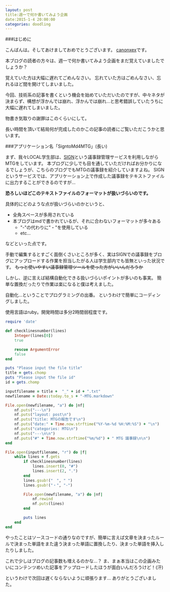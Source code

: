 ```yaml
---
layout: post
title:週一で何か書いてみよう企画
date:2015-1-4 20:00:00
categories: doodling
---
```


###はじめに

こんばんは。そしてあけましておめでとうございます。
[canonxex](https://twitter.com/HOMOMAID)です。

本ブログの読者の方々は、週一で何か書いてみよう企画をまだ覚えていましたでしょうか？

覚えていた方は大幅に遅れてごめんなさい。
忘れていた方はごめんなさい、忘れるほど間を開けてしまいました。

今回、技術系の記事を書くという機会を始めていただいたのですが、中々ネタが決まらず、構想が浮かんでは崩れ、浮かんでは崩れ…と思考錯誤していたうちに大幅に遅れてしまいました。

物書き気取りの謝罪はこのくらいにして。

長い時間を頂いて結局何が完成したのかこの記事の読者にご覧いただこうかと思います。

###アプリケーション名「SigntoMd4MTG」(長い)

まず、我々LOCAL学生部は、[SIGN](https://svgn.biz/)という議事録管理サービスを利用しながらMTGをしています。
本ブログに少しでも目を通していただければお分かりになるでしょうが、こちらのブログでもMTGの議事録を紹介していますよね。
SIGNというサービスでは、アプリケーション上で作成した議事録をテキストファイルに出力することができるのですが…

**恐ろしいほどこのテキストファイルのフォーマットが扱いづらいのです。**

具体的にどのような点が扱いづらいのかというと、

- 全角スペースが多用されている
- 本ブログはmdで書かれているが、それに合わないフォーマットが多々ある
	- "-"の代わりに"・"を使用している
	- etc...

などといった点です。

手動で編集するとすごく面倒くさいところが多く、実はSIGNでの議事録をブログにアップロードする作業を担当したがる人は学生部内でも皆無といった状況です。
~~もっと使いやすい議事録管理ツールを使った方がいいんだろうか~~

しかし、逆に言えば結構自動化できる扱いづらいポイントが多いのも事実。
簡単な置換だったりで作業は楽になると僕は考えました。

自動化…ということでプログラミングの出番。
というわけで簡単にコーディングしました。

使用言語はruby。開発時間は多分2時間弱程度です。

```ruby
require 'date'

def checklinesnumber(lines)
	Integer(lines[0])
	true

	rescue ArgumentError
	false
end

puts "Please input the file title"
title = gets.chomp
puts "Please input the file id"
id = gets.chomp

inputfilename = title +  "_" + id + ".txt"
newfilename = Date::today.to_s + "-MTG.markdown"

File.open(newfilename, "a") do |nf| 
	nf.puts("---\n")
	nf.puts("layout: post\n")
	nf.puts("title: MTGの報告です\n")
	nf.puts("date:" + Time.now.strftime("%Y-%m-%d %H:%M:%S") + "\n")
	nf.puts("categories: MTG\n")
	nf.puts("---\n\n")
	nf.puts("#" + Time.now.strftime("%m/%d") + " MTG 議事録\n\n")
end

File.open(inputfilename, "r") do |f|
	while lines = f.gets
		if checklinesnumber(lines)
			lines.insert(0, "#")
			lines.insert(2, ".")
		end
		lines.gsub!("　", " ")
		lines.gsub!("・", "-")

		File.open(newfilename, "a") do |nf| 
  			nf.rewind
  			nf.puts(lines)
		end

		puts lines
	end
end
```

やったことはソースコードの通りなのですが、簡単に言えば文章を決まったルールで決まった単語をまた違う決まった単語に置換したり、決まった単語を挿入したりしました。

これで少しはブログの記事数も増えるのかな…？
ま、まぁ本当はこの企画みたいにコンテンツめいた記事をアップロードしたほうが面白いんだろうけど！(汗)

というわけで次回は遅くならないように頑張ります…
ありがとうございました。